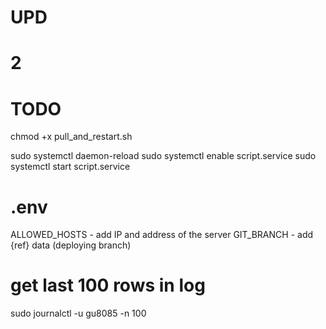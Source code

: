 # UPD
# 2

# TODO
chmod +x pull_and_restart.sh

sudo systemctl daemon-reload
sudo systemctl enable script.service
sudo systemctl start script.service

# .env
ALLOWED_HOSTS - add IP and address of the server
GIT_BRANCH - add {ref} data (deploying branch)

# get last 100 rows in log
sudo journalctl -u gu8085 -n 100

